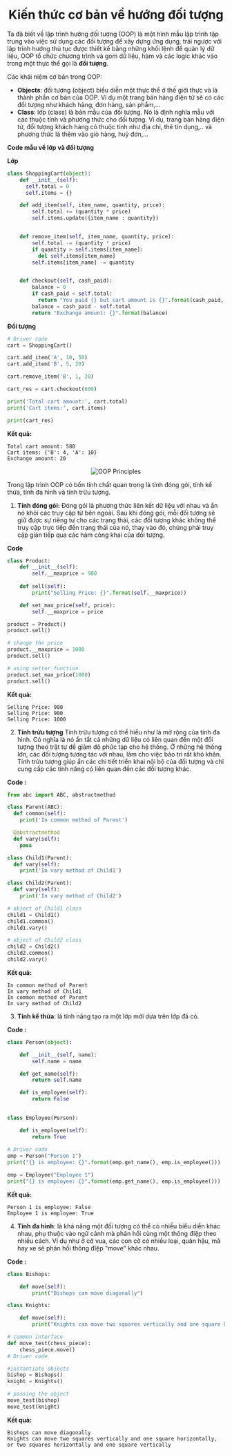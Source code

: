 <h1 align="center">Kiến thức cơ bản về hướng đối tượng</h1>

Ta đã biết về lập trình hướng đối tượng (OOP) là một hình mẫu lập trình tập trung vào việc sử dụng các đối tượng để xây dựng ứng dụng, trái ngược với lập trình hướng thủ tục được thiết kế bằng những khối lệnh để quản lý dữ liệu, OOP tổ chức chương trình và gom dữ liệu, hàm và các logic khác vào trong một thực thể gọi là **đối tượng**.

Các khái niệm cơ bản trong OOP:

- **Objects**: đối tượng (object) biểu diễn một thực thể ở thế giới thực và là thành phần cơ bản của OOP. Ví dụ một trang bán hàng điện tử sẽ có các đối tượng như khách hàng, đơn hàng, sản phẩm,...
- **Class**: lớp (class) là bản mẫu của đối tượng. Nó là định nghĩa mẫu với các thuộc tính và phương thức cho đối tượng. Ví dụ, trang bán hàng điện tử, đối tượng khách hàng có thuộc tính như địa chỉ, thẻ tín dụng,.. và phương thức là thêm vào giỏ hàng, huỷ đơn,...

**Code mẫu về lớp và đối tượng**

**Lớp**

```python
class ShoppingCart(object):
    def __init__(self):
      self.total = 0
      self.items = {}

    def add_item(self, item_name, quantity, price):
        self.total += (quantity * price)
        self.items.update({item_name : quantity})


    def remove_item(self, item_name, quantity, price):
        self.total -= (quantity * price)
        if quantity > self.items[item_name]:
          del self.items[item_name]
        self.items[item_name] -= quantity


    def checkout(self, cash_paid):
        balance = 0
        if cash_paid < self.total:
          return "You paid {} but cart amount is {}".format(cash_paid, self.total)
        balance = cash_paid - self.total
        return "Exchange amount: {}".format(balance)
```

**Đối tượng**

```python
# Driver code
cart = ShoppingCart()

cart.add_item('A', 10, 50)
cart.add_item('B', 5, 20)

cart.remove_item('B', 1, 20)

cart_res = cart.checkout(600)

print('Total cart amount:', cart.total)
print('Cart items:', cart.items)

print(cart_res)
```

**Kết quả:**
```
Total cart amount: 580
Cart items: {'B': 4, 'A': 10}
Exchange amount: 20
``` 

<p align="center">
    <img src="../assets/oop-principles.svg" alt="OOP Principles">
</p>

Trong lập trình OOP có bốn tính chất quan trọng là tính đóng gói, tính kế thừa, tính đa hình và tính trừu tượng.

1. **Tính đóng gói:** Đóng gói là phương thức liên kết dữ liệu với nhau và ẩn nó khỏi các truy cập từ bên ngoài. Sau khi đóng gói, mỗi đối tượng sẽ giữ được sự riêng tư cho các trạng thái, các đối tượng khác không thể truy cập trực tiếp đến trạng thái của nó, thay vào đó, chúng phải truy cập gián tiếp qua các hàm công khai của đối tượng.

**Code**

```python
class Product:
    def __init__(self):
        self.__maxprice = 900
    
    def sell(self):
        print("Selling Price: {}".format(self.__maxprice))

    def set_max_price(self, price):
        self.__maxprice = price

product = Product()
product.sell()

# change the price
product.__maxprice = 1000
product.sell()

# using setter function
product.set_max_price(1000)
product.sell()
```

**Kết quả:**
```
Selling Price: 900
Selling Price: 900
Selling Price: 1000
```

2. **Tính trừu tượng** Tính trừu tượng có thể hiểu như là mở rộng của tính đa hình. Có nghĩa là nó ẩn tất cả những dữ liệu có liên quan đến một đối tượng theo trật tự để giảm độ phức tạp cho hệ thống. Ở những hệ thống lớn, các đối tượng tương tác với nhau, làm cho việc bảo trì rất khó khăn. Tính trừu tượng giúp ẩn các chi tiết triển khai nội bộ của đối tượng và chỉ cung cấp các tính năng có liên quan đến các đối tượng khác.

**Code :**

```python
from abc import ABC, abstractmethod

class Parent(ABC):
  def common(self):
    print('In common method of Parent')

  @abstractmethod
  def vary(self):
    pass

class Child1(Parent):
  def vary(self):
    print('In vary method of Child1')

class Child2(Parent):
  def vary(self):
    print('In vary method of Child2')

# object of Child1 class
child1 = Child1()
child1.common()
child1.vary()

# object of Child2 class
child2 = Child2()
child2.common()
child2.vary()
```


**Kết quả:**
```
In common method of Parent
In vary method of Child1
In common method of Parent
In vary method of Child2
```

3. **Tính kế thừa**: là tính năng tạo ra một lớp mới dựa trên lớp đã có.


**Code :**

```python
class Person(object): 

    def __init__(self, name):
        self.name = name

    def get_name(self):
        return self.name

    def is_employee(self):
        return False
   

class Employee(Person):

    def is_employee(self): 
        return True
   
# Driver code
emp = Person("Person 1")
print("{} is employee: {}".format(emp.get_name(), emp.is_employee()))

emp = Employee("Employee 1")
print("{} is employee: {}".format(emp.get_name(), emp.is_employee()))
```


**Kết quả:**
```
Person 1 is employee: False
Employee 1 is employee: True
```

4. **Tính đa hình**: là khả năng một đối tượng có thể có nhiều biểu diễn khác nhau, phụ thuộc vào ngữ cảnh mà phản hồi cùng một thông điệp theo nhiều cách. Ví dụ như ở cờ vua, các con cờ có nhiều loại, quân hậu, mã hay xe sẽ phản hồi thông điệp "move" khác nhau.

**Code :**

```python
class Bishops:

    def move(self):
        print("Bishops can move diagonally")

class Knights:

    def move(self):
        print("Knights can move two squares vertically and one square horizontally, or two squares horizontally and one square vertically")

# common interface
def move_test(chess_piece):
    chess_piece.move()
# Driver code

#instantiate objects
bishop = Bishops()
knight = Knights()

# passing the object
move_test(bishop)
move_test(knight)
```


**Kết quả:**
```
Bishops can move diagonally
Knights can move two squares vertically and one square horizontally, or two squares horizontally and one square vertically
```